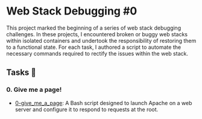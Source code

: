 # Web Stack Debugging #0

This project marked the beginning of a series of web stack debugging challenges. In these projects, I encountered broken or buggy web stacks within isolated containers and undertook the responsibility of restoring them to a functional state. For each task, I authored a script to automate the necessary commands required to rectify the issues within the web stack.

## Tasks :page_with_curl:

### 0. Give me a page!

- [0-give_me_a_page](./0-give_me_a_page): A Bash script designed to launch Apache on a web server and configure it to respond to requests at the root.